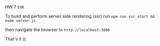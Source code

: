 HW 7  `SSR`

To build and perform server side rendering (ssr) run `npm run ssr_start && node server.js`

then navigate the browser to `http://localhost:3000` 

That's it )).
  

  